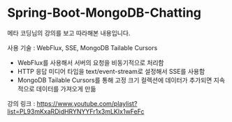 # Spring-Boot-MongoDB-Chatting

메타 코딩님의 강의를 보고 따라해본 내용입니다.

사용 기술 : WebFlux, SSE, MongoDB Tailable Cursors

+ WebFlux를 사용해서 서버의 요청을 비동기적으로 처리함
+ HTTP 응답 미디어 타입을 text/event-stream로 설정해서 SSE를 사용함
+ MongoDB Tailable Cursors를 통해 고정 크기 컬렉션에 데이터가 추가되면 지속적으로 데이터를 가져오게 만듦

강의 링크 : https://www.youtube.com/playlist?list=PL93mKxaRDidHRYNYYFr1x3mLKIx1wFeFc

